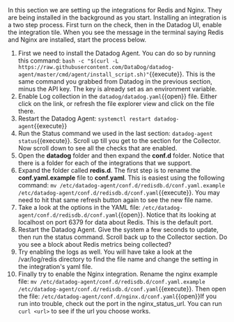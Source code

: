 In this section we are setting up the integrations for Redis and Nginx. They are being installed in the background as you start. Installing an integration is a two step process. First turn on the check, then in the Datadog UI, enable the integration tile. When you see the message in the terminal saying Redis and Nginx are installed, start the process below.

1. First we need to install the Datadog Agent. You can do so by running this command: `bash -c "$(curl -L https://raw.githubusercontent.com/DataDog/datadog-agent/master/cmd/agent/install_script.sh)"`{{execute}}.     This is the same command you grabbed from Datadog in the previous section, minus the API key. The key is already set as an environment variable. 
2. Enable Log collection in the `datadog/datadog.yaml`{{open}} file. Either click on the link, or refresh the file explorer view and click on the file there. 
3. Restart the Datadog Agent: `systemctl restart datadog-agent`{{execute}}
4. Run the Status command we used in the last section: `datadog-agent status`{{execute}}. 
   Scroll up till you get to the section for the Collector. Now scroll down to see all the checks that are enabled.
5. Open the **datadog** folder and then expand the **conf.d** folder. 
   Notice that there is a folder for each of the integrations that we support.
6. Expand the folder called **redis.d**. The first step is to rename the **conf.yaml.example** file to **conf.yaml**. This is easiest using the following command: `mv /etc/datadog-agent/conf.d/redisdb.d/conf.yaml.example /etc/datadog-agent/conf.d/redisdb.d/conf.yaml`{{execute}}. You may need to hit that same refresh button again to see the new file name.
7. Take a look at the options in the YAML file: `/etc/datadog-agent/conf.d/redisdb.d/conf.yaml`{{open}}. Notice that its looking at localhost on port 6379 for data about Redis. This is the default port. 
8. Restart the Datadog Agent. Give the system a few seconds to update, then run the status command. 
   Scroll back up to the Collector section. Do you see a block about Redis metrics being collected?
9. Try enabling the logs as well. You will have take a look at the /var/log/redis directory to find the file name and change the setting in the integration's yaml file. 
10. Finally try to enable the Nginx integration. Rename the nginx example file: `mv /etc/datadog-agent/conf.d/redisdb.d/conf.yaml.example /etc/datadog-agent/conf.d/redisdb.d/conf.yaml`{{execute}}. Then open the file: `/etc/datadog-agent/conf.d/nginx.d/conf.yaml`{{open}}If you run into trouble, check out the port in the nginx_status_url. You can run `curl <url>` to see if the url you choose works.
